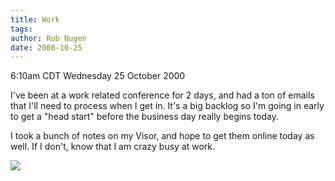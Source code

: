 ```yaml
---
title: Work
tags: 
author: Rob Nugen
date: 2000-10-25
---
```


<title>Work</title>
<p class=date>6:10am CDT Wednesday 25 October 2000

<p>I've been at a work related conference for 2 days, and had a ton of
emails that I'll need to process when I get in.  It's a big backlog so
I'm going in early to get a "head start" before the business day
really begins today.

<p>I took a bunch of notes on my Visor, and hope to get them online
today as well.  If I don't, know that I am crazy busy at work.

<p><img src='/images/rob/wL-ROB.gif'>

